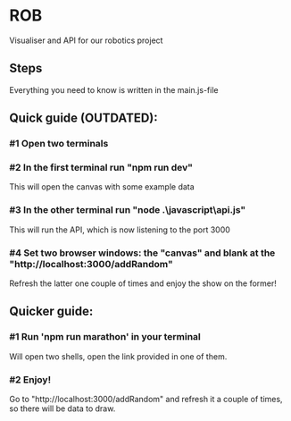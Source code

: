 # ROB

Visualiser and API for our robotics project

## Steps

Everything you need to know is written in the main.js-file
## Quick guide (OUTDATED):
### #1 Open two terminals
### #2 In the first terminal run "npm run dev"
This will open the canvas with some example data
### #3 In the other terminal run "node .\javascript\api.js"
This will run the API, which is now listening to the port 3000
### #4 Set two browser windows: the "canvas" and blank at the "http://localhost:3000/addRandom"
Refresh the latter one couple of times and enjoy the show on the former!

## Quicker guide:
### #1 Run 'npm run marathon' in your terminal
Will open two shells, open the link provided in one of them.
### #2 Enjoy!
Go to "http://localhost:3000/addRandom" and refresh it a couple of times, so there will be data to draw.
